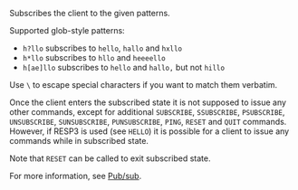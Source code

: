 Subscribes the client to the given patterns.

Supported glob-style patterns:

* `h?llo` subscribes to `hello`, `hallo` and `hxllo`
* `h*llo` subscribes to `hllo` and `heeeello`
* `h[ae]llo` subscribes to `hello` and `hallo,` but not `hillo`

Use `\` to escape special characters if you want to match them verbatim.

Once the client enters the subscribed state it is not supposed to issue any other commands, except for additional `SUBSCRIBE`, `SSUBSCRIBE`, `PSUBSCRIBE`, `UNSUBSCRIBE`, `SUNSUBSCRIBE`, `PUNSUBSCRIBE`, `PING`, `RESET` and `QUIT` commands.
However, if RESP3 is used (see `HELLO`) it is possible for a client to issue any commands while in subscribed state.

Note that `RESET` can be called to exit subscribed state.

For more information, see [Pub/sub](../topics/pubsub.md).

